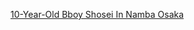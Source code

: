 ---
layout: post
wordpress_id: 1677
wordpress_url: http://noesbueno.com/archives/1677
date: '2014-01-15 20:29:07 -0600'
date_gmt: '2014-01-16 01:29:07 -0600'
body: |
  <p><a href="http://www.thehighdefinite.com/2014/01/10-year-old-bboy-shosei-in-namba-osaka/">10-Year-Old Bboy Shosei In Namba Osaka</a></p>
---